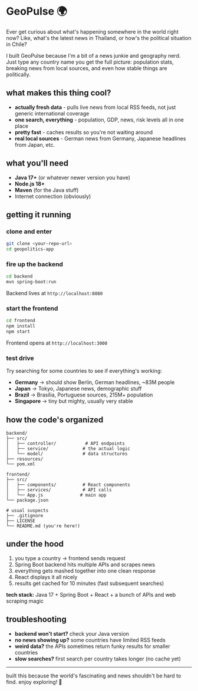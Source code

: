 # GeoPulse 🌍

Ever get curious about what's happening somewhere in the world right now? Like, what's the latest news in Thailand, or how's the political situation in Chile? 

I built GeoPulse because I'm a bit of a news junkie and geography nerd. Just type any country name you get the full picture: population stats, breaking news from local sources, and even how stable things are politically.

## what makes this thing cool?

- **actually fresh data** - pulls live news from local RSS feeds, not just generic international coverage
- **one search, everything** - population, GDP, news, risk levels all in one place  
- **pretty fast** - caches results so you're not waiting around
- **real local sources** - German news from Germany, Japanese headlines from Japan, etc.

## what you'll need

- **Java 17+** (or whatever newer version you have)
- **Node.js 18+** 
- **Maven** (for the Java stuff)
- Internet connection (obviously)

## getting it running

### clone and enter
```bash
git clone <your-repo-url>
cd geopolitics-app
```

### fire up the backend
```bash
cd backend
mvn spring-boot:run
```
Backend lives at `http://localhost:8080`

### start the frontend
```bash
cd frontend
npm install
npm start
```
Frontend opens at `http://localhost:3000`

### test drive
Try searching for some countries to see if everything's working:
- **Germany** → should show Berlin, German headlines, ~83M people
- **Japan** → Tokyo, Japanese news, demographic stuff
- **Brazil** → Brasília, Portuguese sources, 215M+ population  
- **Singapore** → tiny but mighty, usually very stable

## how the code's organized

```
backend/
├── src/
│   ├── controller/           # API endpoints
│   ├── service/             # the actual logic
│   └── model/               # data structures
├── resources/
└── pom.xml

frontend/
├── src/
│   ├── components/          # React components
│   ├── services/            # API calls
│   └── App.js              # main app
└── package.json

# usual suspects
├── .gitignore
├── LICENSE  
└── README.md (you're here!)
```

## under the hood

1. you type a country → frontend sends request
2. Spring Boot backend hits multiple APIs and scrapes news
3. everything gets mashed together into one clean response
4. React displays it all nicely
5. results get cached for 10 minutes (fast subsequent searches)

**tech stack:** Java 17 + Spring Boot + React + a bunch of APIs and web scraping magic

## troubleshooting

- **backend won't start?** check your Java version
- **no news showing up?** some countries have limited RSS feeds
- **weird data?** the APIs sometimes return funky results for smaller countries
- **slow searches?** first search per country takes longer (no cache yet)

---

built this because the world's fascinating and news shouldn't be hard to find. enjoy exploring! 🚀

